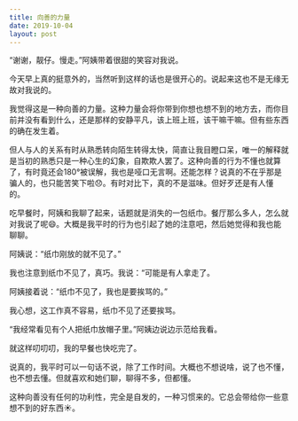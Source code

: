 ```yaml
---
title: 向善的力量
date: 2019-10-04
layout: post
---
```


“谢谢，靓仔。慢走。”阿姨带着很甜的笑容对我说。

今天早上真的挺意外的，当然听到这样的话也是很开心的。说起来这也不是无缘无故对我说的。

我觉得这是一种向善的力量。这种力量会将你带到你想也想不到的地方去，而你目前并没有看到什么，还是那样的安静平凡，该上班上班，该干嘛干嘛。但有些东西的确在发生着。

但人与人的关系有时从熟悉转向陌生转得太快，简直让我目瞪口呆，唯一的解释就是当初的熟悉只是一种心生的幻象，自欺欺人罢了。这种向善的行为不懂也就算了，有时竟还会180°被误解，我也是哑口无言啊。还能怎样？说真的不在乎那是骗人的，也只能苦笑下啦😞。有时对比下，真的不是滋味。但好歹还是有人懂的。

吃早餐时，阿姨和我聊了起来，话题就是消失的一包纸巾。餐厅那么多人，怎么就对我说了呢😄。大概是我平时的行为也引起了她的注意吧，然后她觉得和我也能聊聊。

阿姨说：“纸巾刚放的就不见了。”

我也注意到纸巾不见了，真巧。我说：“可能是有人拿走了。

阿姨接着说：“纸巾不见了，我也是要挨骂的。”

我心想，这工作真不容易，纸巾不见了还要挨骂。

“我经常看见有个人把纸巾放帽子里。”阿姨边说边示范给我看。

就这样叨叨叨，我的早餐也快吃完了。

说真的，我平时可以一句话不说，除了工作时间。大概也不想说啥，说了也不懂，也不想去懂。但就喜欢和她们聊，聊得不多，但都懂。

这种向善没有任何的功利性，完全是自发的，一种习惯来的。它总会带给你一些意想不到的好东西☀️。